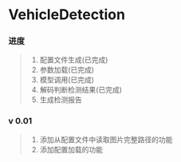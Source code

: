 # VehicleDetection

### 进度
> 1. 配置文件生成(已完成)
> 2. 参数加载(已完成)
> 3. 模型调用(已完成)
> 4. 解码判断检测结果(已完成)
> 5. 生成检测报告

### v 0.01
> 1. 添加从配置文件中读取图片完整路径的功能
> 2. 添加配置加载的功能

